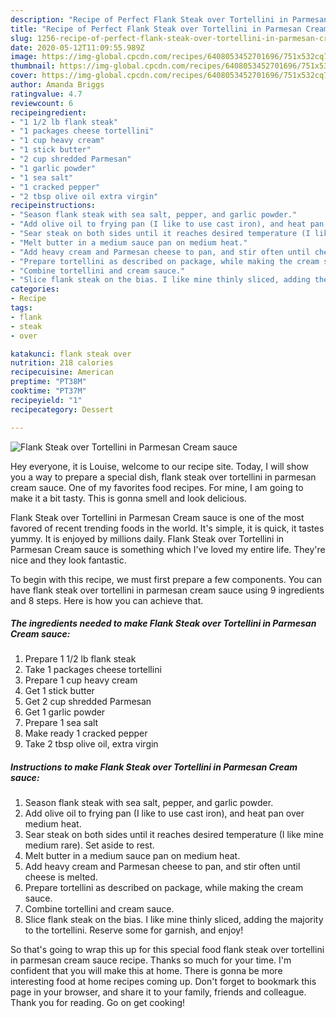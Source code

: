 ```yaml
---
description: "Recipe of Perfect Flank Steak over Tortellini in Parmesan Cream sauce"
title: "Recipe of Perfect Flank Steak over Tortellini in Parmesan Cream sauce"
slug: 1256-recipe-of-perfect-flank-steak-over-tortellini-in-parmesan-cream-sauce
date: 2020-05-12T11:09:55.989Z
image: https://img-global.cpcdn.com/recipes/6408053452701696/751x532cq70/flank-steak-over-tortellini-in-parmesan-cream-sauce-recipe-main-photo.jpg
thumbnail: https://img-global.cpcdn.com/recipes/6408053452701696/751x532cq70/flank-steak-over-tortellini-in-parmesan-cream-sauce-recipe-main-photo.jpg
cover: https://img-global.cpcdn.com/recipes/6408053452701696/751x532cq70/flank-steak-over-tortellini-in-parmesan-cream-sauce-recipe-main-photo.jpg
author: Amanda Briggs
ratingvalue: 4.7
reviewcount: 6
recipeingredient:
- "1 1/2 lb flank steak"
- "1 packages cheese tortellini"
- "1 cup heavy cream"
- "1 stick butter"
- "2 cup shredded Parmesan"
- "1 garlic powder"
- "1 sea salt"
- "1 cracked pepper"
- "2 tbsp olive oil extra virgin"
recipeinstructions:
- "Season flank steak with sea salt, pepper, and garlic powder."
- "Add olive oil to frying pan (I like to use cast iron), and heat pan over medium heat."
- "Sear steak on both sides until it reaches desired temperature (I like mine medium rare). Set aside to rest."
- "Melt butter in a medium sauce pan on medium heat."
- "Add heavy cream and Parmesan cheese to pan, and stir often until cheese is melted."
- "Prepare tortellini as described on package, while making the cream sauce."
- "Combine tortellini and cream sauce."
- "Slice flank steak on the bias. I like mine thinly sliced, adding the majority to the tortellini. Reserve some for garnish, and enjoy!"
categories:
- Recipe
tags:
- flank
- steak
- over

katakunci: flank steak over 
nutrition: 218 calories
recipecuisine: American
preptime: "PT38M"
cooktime: "PT37M"
recipeyield: "1"
recipecategory: Dessert

---
```



![Flank Steak over Tortellini in Parmesan Cream sauce](https://img-global.cpcdn.com/recipes/6408053452701696/751x532cq70/flank-steak-over-tortellini-in-parmesan-cream-sauce-recipe-main-photo.jpg)

Hey everyone, it is Louise, welcome to our recipe site. Today, I will show you a way to prepare a special dish, flank steak over tortellini in parmesan cream sauce. One of my favorites food recipes. For mine, I am going to make it a bit tasty. This is gonna smell and look delicious.



Flank Steak over Tortellini in Parmesan Cream sauce is one of the most favored of recent trending foods in the world. It's simple, it is quick, it tastes yummy. It is enjoyed by millions daily. Flank Steak over Tortellini in Parmesan Cream sauce is something which I've loved my entire life. They're nice and they look fantastic.


To begin with this recipe, we must first prepare a few components. You can have flank steak over tortellini in parmesan cream sauce using 9 ingredients and 8 steps. Here is how you can achieve that.

<!--inarticleads1-->

##### The ingredients needed to make Flank Steak over Tortellini in Parmesan Cream sauce:

1. Prepare 1 1/2 lb flank steak
1. Take 1 packages cheese tortellini
1. Prepare 1 cup heavy cream
1. Get 1 stick butter
1. Get 2 cup shredded Parmesan
1. Get 1 garlic powder
1. Prepare 1 sea salt
1. Make ready 1 cracked pepper
1. Take 2 tbsp olive oil, extra virgin




<!--inarticleads2-->

##### Instructions to make Flank Steak over Tortellini in Parmesan Cream sauce:

1. Season flank steak with sea salt, pepper, and garlic powder.
1. Add olive oil to frying pan (I like to use cast iron), and heat pan over medium heat.
1. Sear steak on both sides until it reaches desired temperature (I like mine medium rare). Set aside to rest.
1. Melt butter in a medium sauce pan on medium heat.
1. Add heavy cream and Parmesan cheese to pan, and stir often until cheese is melted.
1. Prepare tortellini as described on package, while making the cream sauce.
1. Combine tortellini and cream sauce.
1. Slice flank steak on the bias. I like mine thinly sliced, adding the majority to the tortellini. Reserve some for garnish, and enjoy!




So that's going to wrap this up for this special food flank steak over tortellini in parmesan cream sauce recipe. Thanks so much for your time. I'm confident that you will make this at home. There is gonna be more interesting food at home recipes coming up. Don't forget to bookmark this page in your browser, and share it to your family, friends and colleague. Thank you for reading. Go on get cooking!

